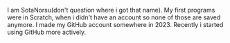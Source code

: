 I am SotaNorsu(don't question where i got that name). My first programs were in Scratch, when i didn't have an account so none of those are saved anymore.
I made my GitHub account somewhere in 2023. Recently i started using GitHub more actively.

